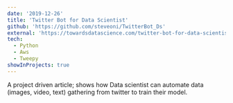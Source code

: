 ```yaml
---
date: '2019-12-26'
title: 'Twitter Bot for Data Scientist'
github: 'https://github.com/steveoni/TwitterBot_Ds'
external: 'https://towardsdatascience.com/twitter-bot-for-data-scientists-8f4242c4d876'
tech:
  - Python
  - Aws
  - Tweepy
showInProjects: true
---
```


A project driven article; shows how Data scientist can automate data (images, video, text) gathering from twitter to train their model.
